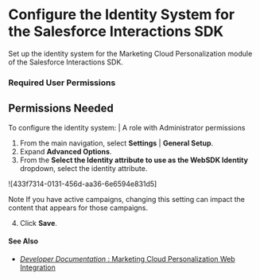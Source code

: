 

# Configure the Identity System for the Salesforce Interactions SDK

Set up the identity system for the Marketing Cloud Personalization module of
the Salesforce Interactions SDK.

### Required User Permissions

Permissions Needed  
---  
To configure the identity system: | A role with Administrator permissions  
  
  1. From the main navigation, select **Settings** | **General Setup**.
  2. Expand **Advanced Options**.
  3. From the **Select the Identity attribute to use as the WebSDK Identity** dropdown, select the identity attribute.

![433f7314-0131-456d-aa36-6e6594e831d5]

Note If you have active campaigns, changing this setting can impact the
content that appears for those campaigns.

  4. Click **Save**.

#### See Also

  * [ _Developer Documentation_ : Marketing Cloud Personalization Web Integration](https://developer.salesforce.com/docs/marketing/personalization/guide/web-integration.html)

